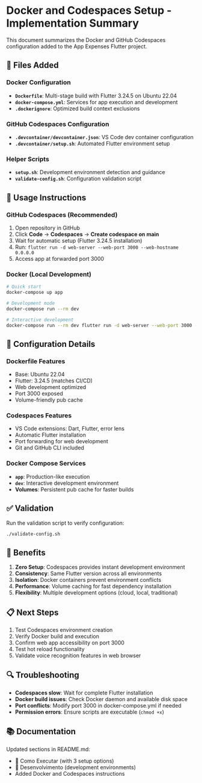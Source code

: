 # Docker and Codespaces Setup - Implementation Summary

This document summarizes the Docker and GitHub Codespaces configuration added to the App Expenses Flutter project.

## 📁 Files Added

### Docker Configuration
- **`Dockerfile`**: Multi-stage build with Flutter 3.24.5 on Ubuntu 22.04
- **`docker-compose.yml`**: Services for app execution and development
- **`.dockerignore`**: Optimized build context exclusions

### GitHub Codespaces Configuration  
- **`.devcontainer/devcontainer.json`**: VS Code dev container configuration
- **`.devcontainer/setup.sh`**: Automated Flutter environment setup

### Helper Scripts
- **`setup.sh`**: Development environment detection and guidance
- **`validate-config.sh`**: Configuration validation script

## 🚀 Usage Instructions

### GitHub Codespaces (Recommended)
1. Open repository in GitHub
2. Click **Code** → **Codespaces** → **Create codespace on main**
3. Wait for automatic setup (Flutter 3.24.5 installation)
4. Run: `flutter run -d web-server --web-port 3000 --web-hostname 0.0.0.0`
5. Access app at forwarded port 3000

### Docker (Local Development)
```bash
# Quick start
docker-compose up app

# Development mode
docker-compose run --rm dev

# Interactive development
docker-compose run --rm dev flutter run -d web-server --web-port 3000 --web-hostname 0.0.0.0
```

## 🔧 Configuration Details

### Dockerfile Features
- Base: Ubuntu 22.04
- Flutter: 3.24.5 (matches CI/CD)
- Web development optimized
- Port 3000 exposed
- Volume-friendly pub cache

### Codespaces Features
- VS Code extensions: Dart, Flutter, error lens
- Automatic Flutter installation
- Port forwarding for web development
- Git and GitHub CLI included

### Docker Compose Services
- **`app`**: Production-like execution
- **`dev`**: Interactive development environment
- **Volumes**: Persistent pub cache for faster builds

## ✅ Validation

Run the validation script to verify configuration:
```bash
./validate-config.sh
```

## 🌟 Benefits

1. **Zero Setup**: Codespaces provides instant development environment
2. **Consistency**: Same Flutter version across all environments
3. **Isolation**: Docker containers prevent environment conflicts
4. **Performance**: Volume caching for fast dependency installation
5. **Flexibility**: Multiple development options (cloud, local, traditional)

## 📋 Next Steps

1. Test Codespaces environment creation
2. Verify Docker build and execution
3. Confirm web app accessibility on port 3000
4. Test hot reload functionality
5. Validate voice recognition features in web browser

## 🔍 Troubleshooting

- **Codespaces slow**: Wait for complete Flutter installation
- **Docker build issues**: Check Docker daemon and available disk space  
- **Port conflicts**: Modify port 3000 in docker-compose.yml if needed
- **Permission errors**: Ensure scripts are executable (`chmod +x`)

## 📚 Documentation

Updated sections in README.md:
- 🚀 Como Executar (with 3 setup options)
- 🔧 Desenvolvimento (development environments)
- Added Docker and Codespaces instructions
